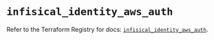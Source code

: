 # `infisical_identity_aws_auth`

Refer to the Terraform Registry for docs: [`infisical_identity_aws_auth`](https://registry.terraform.io/providers/infisical/infisical/0.15.41/docs/resources/identity_aws_auth).

